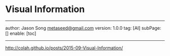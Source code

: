 # Visual Information
---
author: Jason Song <metaseed@gmail.com>
version: 1.0.0
tag: [AI]
subPage: []
enable: [toc]

---
http://colah.github.io/posts/2015-09-Visual-Information/

